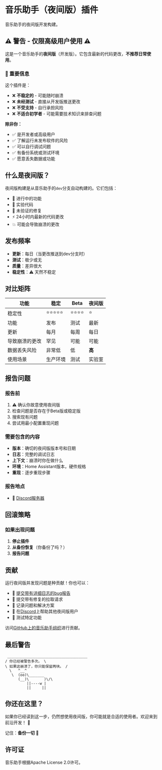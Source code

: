 # 音乐助手（夜间版）插件

音乐助手的夜间版开发构建。

## ⚠️ 警告 - 仅限高级用户使用 ⚠️

这是一个音乐助手的**夜间版**（开发版）。它包含最新的代码更改，**不推荐日常使用**。

### 🔴 重要信息

这个插件是：

- ❌ **不稳定的** - 可能随时崩溃
- ❌ **未经测试** - 直接从开发版推送更改
- ❌ **不受支持** - 自行承担风险
- ❌ **不适合初学者** - 可能需要技术知识来排查问题

**除非你：**

- ✅ 是开发者或高级用户
- ✅ 了解运行未发布软件的风险
- ✅ 可以自行调试问题
- ✅ 有备份系统或测试环境
- ✅ 愿意丢失数据或功能

## 什么是夜间版？

夜间版构建是从音乐助手的`dev`分支自动构建的。它们包括：

- 🚧 进行中的功能
- 🔬 实验代码
- 🐛 未验证的修复
- ⚡ 24小时内最新的代码更改
- 💥 可能会导致崩溃的更改

## 发布频率

- **更新**：每日（当更改推送到dev分支时）
- **测试**：极少或无
- **质量**：差异很大
- **稳定性**：⚠️ 天然不稳定

## 对比矩阵

| 功能          | 稳定     | Beta     | 夜间版       |
| ------------- | -------- | -------- | ------------ |
| 稳定性        | ⭐⭐⭐⭐⭐ | ⭐⭐⭐⭐ | ⭐            |
| 功能         | 发布     | 测试    | 最新        |
| 更新          | 每月    | 每周   | 每日         |
| 导致崩溃的更改 | 罕见     | 可能    | 可能      |
| 数据丢失风险   | 非常低   | 低      | **高**      |
| 使用场景       | 生产环境 | 测试    | 实验室        |

## 报告问题

### 报告前

1. ⚠️ 确认你故意使用夜间版
2. 检查问题是否存在于Beta版或稳定版
3. 搜索现有问题
4. 尝试用最小配置重现问题

### 需要包含的内容

- **版本**：确切的夜间版版本号和日期
- **日志**：完整的调试日志
- **上下文**：崩溃时你在做什么
- **环境**：Home Assistant版本，硬件规格
- **重现**：逐步重现步骤

### 报告地点

- 💬 [Discord服务器](https://discord.gg/PZQ6RWbfeS)

## 回滚策略

### 如果出现问题

1. **停止插件**
2. **从备份恢复**（你备份了吗？）
3. **报告问题**

## 贡献

运行夜间版并发现问题是种贡献！你也可以：

- 🐛 [提交带有详细日志的bug报告](https://github.com/music-assistant/support)
- 🔧 提交带有修复的拉取请求
- 📝 记录问题和解决方案
- 💬 在[Discord](https://discord.gg/PZQ6RWbfeS)上帮助其他夜间版用户
- 🧪 测试特定功能

访问[GitHub上的音乐助手组织](https://github.com/music-assistant)进行贡献。

## 最后警告

```
 _____________________________________
/ 你已经被警告多次。 \
\ 如果这崩溃了，你只能保留两块。 /
  \   ^__^
   \  (oo)\_______
      (__)\       )\/\
          ||----w |
          ||     ||
```

## 你还在这里？

如果你已经读到这一步，仍然想使用夜间版，你可能就是合适的使用者。欢迎来到前沿开发！ 🚀

记住：**备份一切** 💾

## 许可证

音乐助手根据Apache License 2.0许可。